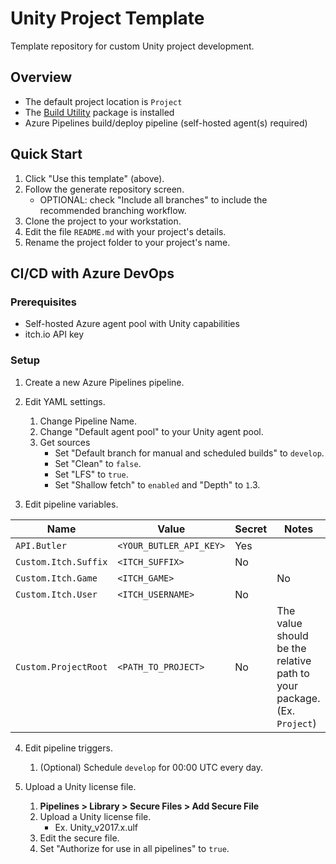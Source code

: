 # Unity Project Template

Template repository for custom Unity project development.

## Overview
-	The default project location is `Project`
-	The [Build Utility](https://github.com/AndrewMJordan/build-utility) package is installed
-	Azure Pipelines build/deploy pipeline (self-hosted agent(s) required)

## Quick Start
1. Click "Use this template" (above).
2. Follow the generate repository screen.
	- OPTIONAL: check "Include all branches" to include the recommended branching workflow.
3. Clone the project to your workstation.
4. Edit the file `README.md` with your project's details.
5. Rename the project folder to your project's name.

## CI/CD with Azure DevOps
### Prerequisites
- Self-hosted Azure agent pool with Unity capabilities
- itch.io API key

### Setup
1. Create a new Azure Pipelines pipeline.

2. Edit YAML settings.
	1. Change Pipeline Name.
	2. Change "Default agent pool" to your Unity agent pool.
	3. Get sources
		- Set "Default branch for manual and scheduled builds" to `develop`.
		- Set "Clean" to `false`.
		- Set "LFS" to `true`.
		- Set "Shallow fetch" to `enabled` and "Depth" to `1`.3. 

3. Edit pipeline variables.

| Name | Value | Secret | Notes |
| --- | --- | --- | --- |
| `API.Butler` | `<YOUR_BUTLER_API_KEY>` | Yes |  |
| `Custom.Itch.Suffix` | `<ITCH_SUFFIX>` | No |  |
| `Custom.Itch.Game` | `<ITCH_GAME>` |  | No |
| `Custom.Itch.User` | `<ITCH_USERNAME>` | No |  |
| `Custom.ProjectRoot` | `<PATH_TO_PROJECT>` | No | The value should be the relative path to your package. (Ex. `Project`) |

4. Edit pipeline triggers.
	1. (Optional) Schedule `develop` for 00:00 UTC every day.

5. Upload a Unity license file.
	1. **Pipelines > Library > Secure Files > Add Secure File**
	2. Upload a Unity license file.
    	- Ex. Unity_v2017.x.ulf
	3. Edit the secure file.
	4. Set "Authorize for use in all pipelines" to `true`. 
